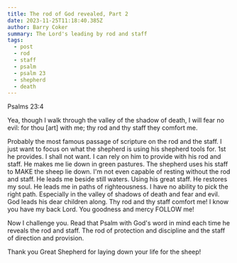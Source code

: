 ```yaml
---
title: The rod of God revealed, Part 2
date: 2023-11-25T11:18:40.385Z
author: Barry Coker
summary: The Lord's leading by rod and staff
tags:
  - post
  - rod
  - staff
  - psalm
  - psalm 23
  - shepherd
  - death
---
```

Psalms 23:4

Yea, though I walk through the valley of the shadow of death, I will fear no evil: for thou \[art] with me; thy rod and thy staff they comfort me.

Probably the most famous passage of scripture on the rod and the staff. I just want to focus on what the shepherd is using his shepherd tools for. 1st he provides. I shall not want. I can rely on him to provide with his rod and staff. He makes me lie down in green pastures. The shepherd uses his staff to MAKE the sheep lie down. I'm not even capable of resting without the rod and staff. He leads me beside still waters. Using his great staff. He restores my soul. He leads me in paths of righteousness. I have no ability to pick the right path. Especially in the valley of shadows of death and fear and evil. God leads his dear children along. Thy rod and thy staff comfort me! I know you have my back Lord. You goodness and mercy FOLLOW me! 

Now I challenge you. Read that Psalm with God's word in mind each time he reveals the rod and staff. The rod of protection and discipline and the staff of direction and provision. 



Thank you Great Shepherd for laying down your life for the sheep!
